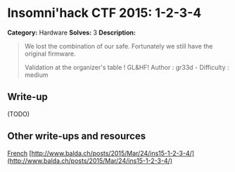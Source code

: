# Insomni'hack CTF 2015: 1-2-3-4

**Category:** Hardware
**Solves:** 3
**Description:** 

> We lost the combination of our safe.
> Fortunately we still have the original firmware.
> 
> Validation at the organizer's table ! GL&HF!
> Author : gr33d - Difficulty : medium

## Write-up

(TODO)

## Other write-ups and resources

[French](https://phil242.wordpress.com/2015/03/23/insomnihack-2015-write-up-hardware-1-2-3-4/)
[http://www.balda.ch/posts/2015/Mar/24/ins15-1-2-3-4/](http://www.balda.ch/posts/2015/Mar/24/ins15-1-2-3-4/)